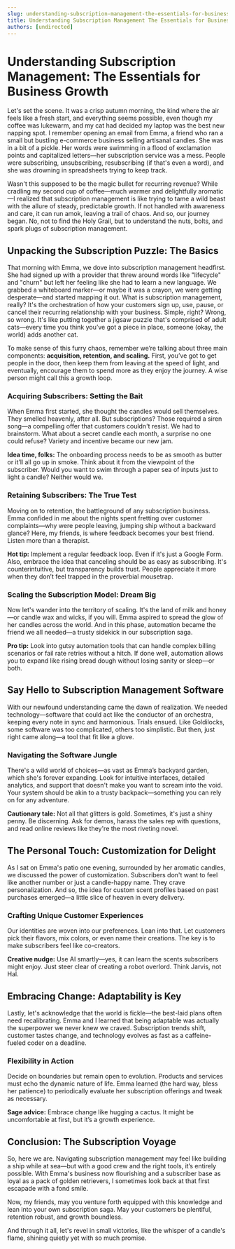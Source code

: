 ```yaml
---
slug: understanding-subscription-management-the-essentials-for-business-growth
title: Understanding Subscription Management The Essentials for Business Growth
authors: [undirected]
---
```



# Understanding Subscription Management: The Essentials for Business Growth

Let's set the scene. It was a crisp autumn morning, the kind where the air feels like a fresh start, and everything seems possible, even though my coffee was lukewarm, and my cat had decided my laptop was the best new napping spot. I remember opening an email from Emma, a friend who ran a small but bustling e-commerce business selling artisanal candles. She was in a bit of a pickle. Her words were swimming in a flood of exclamation points and capitalized letters—her subscription service was a mess. People were subscribing, unsubscribing, resubscribing (if that's even a word), and she was drowning in spreadsheets trying to keep track.

Wasn't this supposed to be the magic bullet for recurring revenue? While cradling my second cup of coffee—much warmer and delightfully aromatic—I realized that subscription management is like trying to tame a wild beast with the allure of steady, predictable growth. If not handled with awareness and care, it can run amok, leaving a trail of chaos. And so, our journey began. No, not to find the Holy Grail, but to understand the nuts, bolts, and spark plugs of subscription management.

## **Unpacking the Subscription Puzzle: The Basics**

That morning with Emma, we dove into subscription management headfirst. She had signed up with a provider that threw around words like "lifecycle" and "churn" but left her feeling like she had to learn a new language. We grabbed a whiteboard marker—or maybe it was a crayon, we were getting desperate—and started mapping it out. What is subscription management, really? It's the orchestration of how your customers sign up, use, pause, or cancel their recurring relationship with your business. Simple, right? Wrong, so wrong. It's like putting together a jigsaw puzzle that's comprised of adult cats—every time you think you’ve got a piece in place, someone (okay, the world) adds another cat.

To make sense of this furry chaos, remember we’re talking about three main components: **acquisition, retention, and scaling.** First, you’ve got to get people in the door, then keep them from leaving at the speed of light, and eventually, encourage them to spend more as they enjoy the journey. A wise person might call this a growth loop.

### Acquiring Subscribers: Setting the Bait

When Emma first started, she thought the candles would sell themselves. They smelled heavenly, after all. But subscriptions? Those required a siren song—a compelling offer that customers couldn't resist. We had to brainstorm. What about a secret candle each month, a surprise no one could refuse? Variety and incentive became our new jam.

**Idea time, folks:** The onboarding process needs to be as smooth as butter or it’ll all go up in smoke. Think about it from the viewpoint of the subscriber. Would you want to swim through a paper sea of inputs just to light a candle? Neither would we.

### Retaining Subscribers: The True Test

Moving on to retention, the battleground of any subscription business. Emma confided in me about the nights spent fretting over customer complaints—why were people leaving, jumping ship without a backward glance? Here, my friends, is where feedback becomes your best friend. Listen more than a therapist.

**Hot tip:** Implement a regular feedback loop. Even if it's just a Google Form. Also, embrace the idea that canceling should be as easy as subscribing. It's counterintuitive, but transparency builds trust. People appreciate it more when they don’t feel trapped in the proverbial mousetrap.

### Scaling the Subscription Model: Dream Big

Now let's wander into the territory of scaling. It's the land of milk and honey—or candle wax and wicks, if you will. Emma aspired to spread the glow of her candles across the world. And in this phase, automation became the friend we all needed—a trusty sidekick in our subscription saga.

**Pro tip:** Look into gutsy automation tools that can handle complex billing scenarios or fail rate retries without a hitch. If done well, automation allows you to expand like rising bread dough without losing sanity or sleep—or both.

## **Say Hello to Subscription Management Software**

With our newfound understanding came the dawn of realization. We needed technology—software that could act like the conductor of an orchestra, keeping every note in sync and harmonious. Trials ensued. Like Goldilocks, some software was too complicated, others too simplistic. But then, just right came along—a tool that fit like a glove.

### Navigating the Software Jungle

There's a wild world of choices—as vast as Emma’s backyard garden, which she's forever expanding. Look for intuitive interfaces, detailed analytics, and support that doesn't make you want to scream into the void. Your system should be akin to a trusty backpack—something you can rely on for any adventure.

**Cautionary tale:** Not all that glitters is gold. Sometimes, it's just a shiny penny. Be discerning. Ask for demos, harass the sales rep with questions, and read online reviews like they're the most riveting novel.

## **The Personal Touch: Customization for Delight**

As I sat on Emma's patio one evening, surrounded by her aromatic candles, we discussed the power of customization. Subscribers don't want to feel like another number or just a candle-happy name. They crave personalization. And so, the idea for custom scent profiles based on past purchases emerged—a little slice of heaven in every delivery.

### Crafting Unique Customer Experiences

Our identities are woven into our preferences. Lean into that. Let customers pick their flavors, mix colors, or even name their creations. The key is to make subscribers feel like co-creators.

**Creative nudge:** Use AI smartly—yes, it can learn the scents subscribers might enjoy. Just steer clear of creating a robot overlord. Think Jarvis, not Hal.

## **Embracing Change: Adaptability is Key**

Lastly, let's acknowledge that the world is fickle—the best-laid plans often need recalibrating. Emma and I learned that being adaptable was actually the superpower we never knew we craved. Subscription trends shift, customer tastes change, and technology evolves as fast as a caffeine-fueled coder on a deadline. 

### Flexibility in Action

Decide on boundaries but remain open to evolution. Products and services must echo the dynamic nature of life. Emma learned (the hard way, bless her patience) to periodically evaluate her subscription offerings and tweak as necessary. 

**Sage advice:** Embrace change like hugging a cactus. It might be uncomfortable at first, but it’s a growth experience. 

## **Conclusion: The Subscription Voyage**

So, here we are. Navigating subscription management may feel like building a ship while at sea—but with a good crew and the right tools, it’s entirely possible. With Emma's business now flourishing and a subscriber base as loyal as a pack of golden retrievers, I sometimes look back at that first escapade with a fond smile.

Now, my friends, may you venture forth equipped with this knowledge and lean into your own subscription saga. May your customers be plentiful, retention robust, and growth boundless.

And through it all, let's revel in small victories, like the whisper of a candle's flame, shining quietly yet with so much promise.